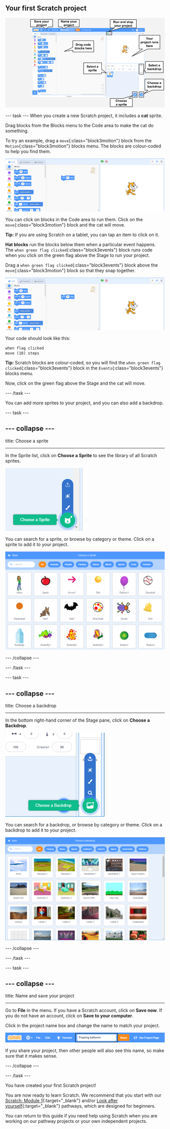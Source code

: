 ## Your first Scratch project

![An annotated screenshot of the Scratch editor, with key features labelled.](images/scratch-features.png)

--- task ---
When you create a new Scratch project, it includes a **cat** sprite. 

Drag blocks from the Blocks menu to the Code area to make the cat do something. 

To try an example, drag a `move`{:class="block3motion"} block from the `Motion`{:class="block3motion"} blocks menu. The blocks are colour-coded to help you find them.

![A 'move' block in the Code area.](images/move-block.png)

You can click on blocks in the Code area to run them. Click on the `move`{:class="block3motion"} block and the cat will move. 

**Tip:** If you are using Scratch on a tablet, you can tap an item to click on it.

**Hat blocks** run the blocks below them when a particular event happens. The `when green flag clicked`{:class="block3events"} block runs code when you click on the green flag above the Stage to run your project. 

Drag a `when green flag clicked`{:class="block3events"} block above the `move`{:class="block3motion"} block so that they snap together.

![The 'move' block in the Code area.](images/move-block.png)

Your code should look like this:

```blocks3
when flag clicked
move (10) steps
```

**Tip:** Scratch blocks are colour-coded, so you will find the `when green flag clicked`{:class="block3events"} block in the `Events`{:class="block3events"} blocks menu. 

Now, click on the green flag above the Stage and the cat will move. 

--- /task ---

You can add more sprites to your project, and you can also add a backdrop.

--- task ---

--- collapse ---
---

title: Choose a sprite

---

In the Sprite list, click on **Choose a Sprite** to see the library of all Scratch sprites.

![The 'Choose a Sprite' icon.](images/sprite-library.png)

You can search for a sprite, or browse by category or theme. Click on a sprite to add it to your project.

![The Sprite Library.](images/sprite-choose.png)

--- /collapse --- 

--- /task ---

--- task ---

--- collapse ---
---

title: Choose a backdrop

---

In the bottom right-hand corner of the Stage pane, click on **Choose a Backdrop**.

![The 'Choose a Backdrop' icon.](images/stage-choose.png)

You can search for a backdrop, or browse by category or theme. Click on a backdrop to add it to your project.

![The Backdrop Library.](images/backdrop.png)

--- /collapse --- 

--- /task ---

--- task ---

--- collapse ---
---

title: Name and save your project

---

Go to **File** in the menu. If you have a Scratch account, click on **Save now**. If you do not have an account, click on **Save to your computer**.

Click in the project name box and change the name to match your project. 

![The project name box highlighted.](images/change-project-name.png)

If you share your project, then other people will also see this name, so make sure that it makes sense. 

--- /collapse --- 

--- /task ---

You have created your first Scratch project!

You are now ready to learn Scratch. We recommend that you start with our [Scratch: Module 1](https://projects.raspberrypi.org/en/raspberrypi/scratch-module-1){:target="_blank"} and/or 
 [Look after yourself](https://projects.raspberrypi.org/en/raspberrypi/look-after-yourself){:target="_blank"} pathways, which are designed for beginners.

 You can return to this guide if you need help using Scratch when you are working on our pathway projects or your own independent projects. 


